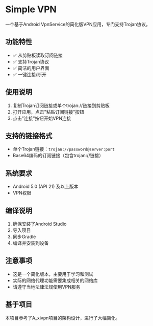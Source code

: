# Simple VPN

一个基于Android VpnService的简化版VPN应用，专门支持Trojan协议。

## 功能特性

- ✅ 从剪贴板读取订阅链接
- ✅ 支持Trojan协议
- ✅ 简洁的用户界面
- ✅ 一键连接/断开

## 使用说明

1. 复制Trojan订阅链接或单个trojan://链接到剪贴板
2. 打开应用，点击"粘贴订阅链接"按钮
3. 点击"连接"按钮开始VPN连接

## 支持的链接格式

- 单个Trojan链接：`trojan://password@server:port`
- Base64编码的订阅链接（包含trojan://链接）

## 系统要求

- Android 5.0 (API 21) 及以上版本
- VPN权限

## 编译说明

1. 确保安装了Android Studio
2. 导入项目
3. 同步Gradle
4. 编译并安装到设备

## 注意事项

- 这是一个简化版本，主要用于学习和测试
- 实际的网络代理功能需要集成相关的网络库
- 请遵守当地法律法规使用VPN服务

## 基于项目

本项目参考了A_xivpn项目的架构设计，进行了大幅简化。